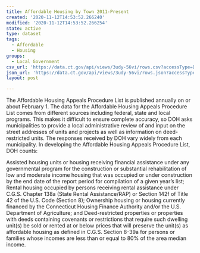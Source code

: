 ```yaml
---
title: Affordable Housing by Town 2011-Present
created: '2020-11-12T14:53:52.266240'
modified: '2020-11-12T14:53:52.266254'
state: active
type: dataset
tags:
  - Affordable
  - Housing
groups:
  - Local Government
csv_url: 'https://data.ct.gov/api/views/3udy-56vi/rows.csv?accessType=DOWNLOAD'
json_url: 'https://data.ct.gov/api/views/3udy-56vi/rows.json?accessType=DOWNLOAD'
layout: post

---
```

The Affordable Housing Appeals Procedure List is published annually on or about February 1. The data for the Affordable Housing Appeals Procedure List comes from different sources including federal, state and local programs. This makes it difficult to ensure complete accuracy, so DOH asks municipalities to provide a local administrative review of and input on the street addresses of units and projects as well as information on deed-restricted units. The responses received by DOH vary widely from each municipality.
In developing the Affordable Housing Appeals Procedure List, DOH counts:

Assisted housing units or housing receiving financial assistance under any governmental program for the construction or substantial rehabilitation of low and moderate income housing that was occupied or under construction by the end date of the report period for compilation of a given year’s list; 
Rental housing occupied by persons receiving rental assistance under C.G.S. Chapter 138a (State Rental Assistance/RAP) or Section 142f of Title 42 of the U.S. Code (Section 8); 
Ownership housing or housing currently financed by the Connecticut Housing 
Finance Authority and/or the U.S. Department of Agriculture; and 
Deed-restricted properties or properties with deeds containing covenants or restrictions that require such dwelling unit(s) be sold or rented at or below prices that will preserve the unit(s) as affordable housing as defined in C.G.S. Section 8-39a for persons or families whose incomes are less than or equal to 80% of the area median income.

